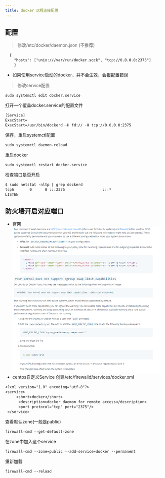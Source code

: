 ```yaml
---
title: docker 远程连接配置
---
```

## 配置
> 修改/etc/docker/daemon.json (不推荐)
```
  {
    "hosts": ["unix:///var/run/docker.sock", "tcp://0.0.0.0:2375"]
    }
```
* 如果使用service启动的docker，并不会生效，会报配置错误
> 修改service配置
```
sudo systemctl edit docker.service
```
打开一个覆盖docker.service的配置文件
```
[Service]
ExecStart=
ExecStart=/usr/bin/dockerd -H fd:// -H tcp://0.0.0.0:2375
```
保存，重启systemctl配置
```
sudo systemctl daemon-reload
```
重启docker
```
sudo systemctl restart docker.service
```
检查端口是否开启
```
$ sudo netstat -nltp | grep dockerd
tcp6       0      0 :::2375                 :::*                    LISTEN
```
## 防火墙开启对应端口
- 官网
![](../.vuepress/public/docker/docker-remote/docker-remote-1.png)
- centos自定义Service
创建/etc/firewalld/services/docker.xml
```
<?xml version="1.0" encoding="utf-8"?>
<service>
     <short>docker</short>
      <description>docker daemon for remote access</description>
      <port protocol="tcp" port="2375"/>
 </service>
```
查看默认zone(一般是public) 
```
firewall-cmd --get-default-zone
```
在zone中加入这个service
```
firewall-cmd --zone=public --add-service=docker --permanent
```
重新加载
```
firewall-cmd --reload
```
